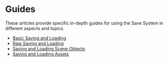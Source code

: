 # Guides

These articles provide specific in-depth guides for using the Save System in different aspects and topics.

- [Basic Saving and Loading](basic-save-load.md)
- [Raw Saving and Loading](raw-save-load.md)
- [Saving and Loading Scene Objects](scene-objects.md)
- [Saving and Loading Assets](assets.md)